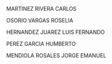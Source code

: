 MARTINEZ RIVERA CARLOS

OSORIO VARGAS ROSELIA

HERNANDEZ JUAREZ LUIS FERNANDO

PEREZ GARCIA HUMBERTO

MENDIOLA ROSALES JORGE EMANUEL
